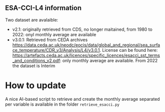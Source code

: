 ## ESA-CCI-L4 information

Two dataset are avalaible:
- v2.1: originally retrieved from CDS, no longer maitained, from 1980 to 2022: onyl monthly average are available
- v3.0.1: Retrieved from CEDA archives https://data.ceda.ac.uk/neodc/eocis/data/global_and_regional/sea_surface_temperature/CDR_v3/Analysis/L4/v3.0.1. License can be found here: https://artefacts.ceda.ac.uk/licences/specific_licences/esacci_sst_terms_and_conditions_v2.pdf: only monthly average are available. From 2022 the dataset is Interim

# How to update

A nice AI-based script to retrieve and create the monthly average separated per variable is available in the folder `retrieve_esacci.py`